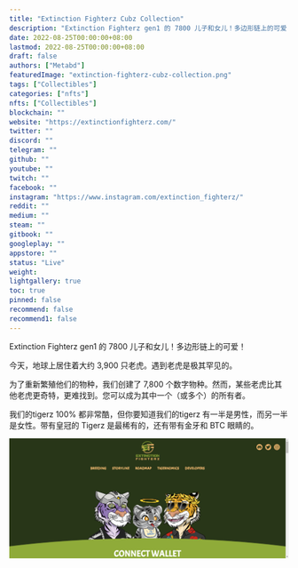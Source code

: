 ```yaml
---
title: "Extinction Fighterz Cubz Collection"
description: "Extinction Fighterz gen1 的 7800 儿子和女儿！多边形链上的可爱！"
date: 2022-08-25T00:00:00+08:00
lastmod: 2022-08-25T00:00:00+08:00
draft: false
authors: ["Metabd"]
featuredImage: "extinction-fighterz-cubz-collection.png"
tags: ["Collectibles"]
categories: ["nfts"]
nfts: ["Collectibles"]
blockchain: ""
website: "https://extinctionfighterz.com/"
twitter: ""
discord: ""
telegram: ""
github: ""
youtube: ""
twitch: ""
facebook: ""
instagram: "https://www.instagram.com/extinction_fighterz/"
reddit: ""
medium: ""
steam: ""
gitbook: ""
googleplay: ""
appstore: ""
status: "Live"
weight: 
lightgallery: true
toc: true
pinned: false
recommend: false
recommend1: false
---
```

Extinction Fighterz gen1 的 7800 儿子和女儿！多边形链上的可爱！

今天，地球上居住着大约 3,900 只老虎。遇到老虎是极其罕见的。

为了重新繁殖他们的物种，我们创建了 7,800 个数字物种。然而，某些老虎比其他老虎更奇特，更难找到。您可以成为其中一个（或多个）的所有者。

我们的tigerz 100% 都非常酷，但你要知道我们的tigerz 有一半是男性，而另一半是女性。带有皇冠的 Tigerz 是最稀有的，还有带有金牙和 BTC 眼睛的。

![nft](1232131231213.png)